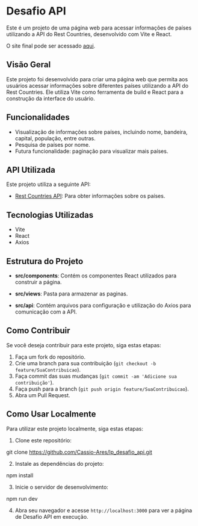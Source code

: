 # Desafio API

Este é um projeto de uma página web para acessar informações de países utilizando a API do Rest Countries, desenvolvido com Vite e React.

O site final pode ser acessado [aqui](https://lp-desafio-api.vercel.app/).

## Visão Geral

Este projeto foi desenvolvido para criar uma página web que permita aos usuários acessar informações sobre diferentes países utilizando a API do Rest Countries. Ele utiliza Vite como ferramenta de build e React para a construção da interface do usuário.

## Funcionalidades

- Visualização de informações sobre países, incluindo nome, bandeira, capital, população, entre outras.
- Pesquisa de países por nome.
- Futura funcionalidade: paginação para visualizar mais países.

## API Utilizada

Este projeto utiliza a seguinte API:
- [Rest Countries API](https://restcountries.com/v3.1/): Para obter informações sobre os países.

## Tecnologias Utilizadas

- Vite
- React
- Axios

## Estrutura do Projeto

- **src/components**: Contém os componentes React utilizados para construir a página.
  
- **src/views**: Pasta para armazenar as paginas.

- **src/api**: Contém arquivos para configuração e utilização do Axios para comunicação com a API.

## Como Contribuir

Se você deseja contribuir para este projeto, siga estas etapas:

1. Faça um fork do repositório.
2. Crie uma branch para sua contribuição (`git checkout -b feature/SuaContribuicao`).
3. Faça commit das suas mudanças (`git commit -am 'Adicione sua contribuição'`).
4. Faça push para a branch (`git push origin feature/SuaContribuicao`).
5. Abra um Pull Request.

## Como Usar Localmente

Para utilizar este projeto localmente, siga estas etapas:

1. Clone este repositório:

git clone https://github.com/Cassio-Ares/lp_desafio_api.git


2. Instale as dependências do projeto:

npm install


3. Inicie o servidor de desenvolvimento:

npm run dev

4. Abra seu navegador e acesse `http://localhost:3000` para ver a página de Desafio API em execução.
